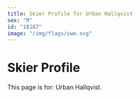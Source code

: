 ```yaml
---
title: Skier Profile for Urban Hallqvist
sex: "M"
id: "18187"
image: "/img/flags/swe.svg" 
---
```


# Skier Profile

This page is for: Urban Hallqvist.
    